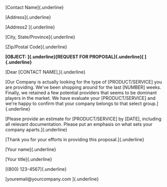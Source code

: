 [Contact Name]{.underline}

[Address]{.underline}

[Address2 ]{.underline}

[City, State/Province]{.underline}

[Zip/Postal Code]{.underline}

**[OBJECT: ]{.underline}[REQUEST FOR PROPOSAL]{.underline}[
]{.underline}**

[Dear \[CONTACT NAME\],]{.underline}

[Our Company is actually looking for the type of \[PRODUCT/SERVICE\] you
are providing. We've been shopping around for the last \[NUMBER\] weeks.
Finally, we retained a few potential providers that seems to be dominant
players in the market. We have evaluate your \[PRODUCT/SERVICE\] and
we're happy to confirm that your company belongs to that select
group.]{.underline}

[Please provide an estimate for \[PRODUCT/SERVICE\] by \[DATE\],
including all relevant documentation. Please put an emphasis on what
sets your company aparts.]{.underline}

[Thank you for your efforts in providing this proposal.]{.underline}

[Your name]{.underline}

[Your title]{.underline}

[(800) 123-4567]{.underline}

[youremail\@yourcompany.com ]{.underline}
